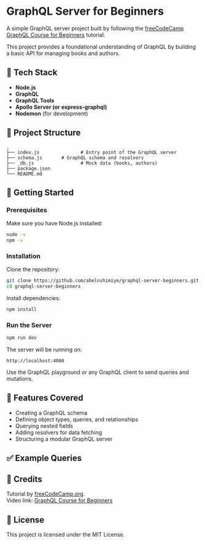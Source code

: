 # GraphQL Server for Beginners

A simple GraphQL server project built by following the [freeCodeCamp GraphQL Course for Beginners](https://www.youtube.com/watch?v=5199E50O7SI&t=8s) tutorial.

This project provides a foundational understanding of GraphQL by building a basic API for managing books and authors.

## 🧰 Tech Stack

- **Node.js**
- **GraphQL**
- **GraphQL Tools**
- **Apollo Server (or express-graphql)**
- **Nodemon** (for development)

## 📁 Project Structure

```
.
├── index.js               # Entry point of the GraphQL server
├── schema.js       # GraphQL schema and resolvers
├── _db.js                 # Mock data (books, authors)
├── package.json
└── README.md
```

## 🚀 Getting Started

### Prerequisites

Make sure you have Node.js installed:

```bash
node -v
npm -v
```

### Installation

Clone the repository:

```bash
git clone https://github.com/abelnshimiye/graphql-server-beginners.git
cd graphql-server-beginners
```

Install dependencies:

```bash
npm install
```

### Run the Server

```bash
npm run dev
```

The server will be running on:

```
http://localhost:4000
```

Use the GraphQL playground or any GraphQL client to send queries and mutations.

## 📌 Features Covered

- Creating a GraphQL schema
- Defining object types, queries, and relationships
- Querying nested fields
- Adding resolvers for data fetching
- Structuring a modular GraphQL server

## ✅ Example Queries



## 🧠 Credits

Tutorial by [freeCodeCamp.org](https://www.freecodecamp.org/).  
Video link: [GraphQL Course for Beginners](https://www.youtube.com/watch?v=5199E50O7SI&t=8s)

## 📄 License

This project is licensed under the MIT License.
